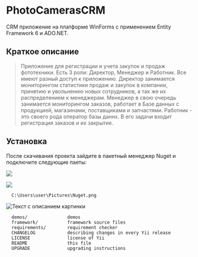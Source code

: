 PhotoCamerasCRM
=============================
CRM приложение на платформе WinForms с применением Entity Framework 6 и ADO.NET.

Краткое описание
------------
> Приложение для регистрации и учета закупок и продаж фототехники. Есть 3 роли: Директор, Менеджер и Работник.
> Все имеют разный доступ к приложению. Директор занимается мониторингом статистики продаж и закупок в компании, принятию и увольнению
> новых сотрудников, а так же их распределением к менеджерам. Менеджер в свою очередь занимается мониторингом заказов, работает в Базе данных
> с продукцией, магазинами, поставщиками и запчастями. Работник - это своего рода оператор базы даннх. В его задачи входит регистрация заказов и их закрытие. 
> 

Установка
------------
После скачивания проекта зайдите в пакетный менеджер Nuget и подключите следующие паеты:

![](C:\Users\user\Pictures\Nuget.png)

<img src="file:///C:/Users/user/Pictures/nuget.jpg" />
      
      ‪C:\Users\user\Pictures\Nuget.png
![Текст с описанием картинки](‪\Pictures\Nuget.png)


      
      
      
      
      demos/               demos
      framework/           framework source files
      requirements/        requirement checker
      CHANGELOG            describing changes in every Yii release
      LICENSE              license of Yii
      README               this file
      UPGRADE              upgrading instructions

